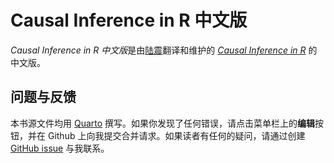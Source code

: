 
<!-- README.md is generated from README.Rmd. Please edit that file -->

# Causal Inference in R 中文版

*Causal Inference in R
中文版*是由[陆震](https://leslie-lu.github.io/)翻译和维护的 [*Causal
Inference in R*](https://www.r-causal.org/) 的中文版。

## 问题与反馈

本书源文件均用 [Quarto](https://quarto.org/)
撰写。如果你发现了任何错误，请点击菜单栏上的**编辑**按钮，并在 Github
上向我提交合并请求。如果读者有任何的疑问，请通过创建 [GitHub
issue](https://github.com/Leslie-Lu/Causal-Inference-in-R-Chinese/issues)
与我联系。

